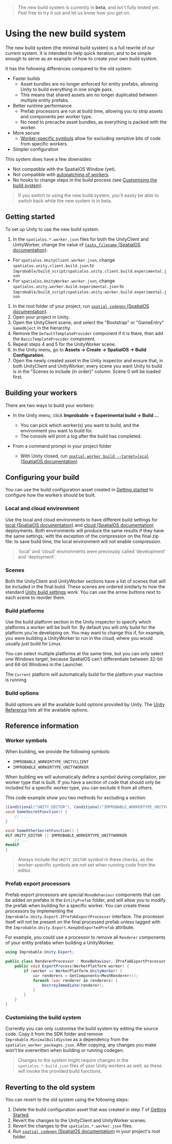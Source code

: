 > The new build system is currently in **beta**, and isn't fully tested yet.
Feel free to try it out and let us know how you get on.

# Using the new build system

The new build system (the minimal build system) is a full rewrite of our current system. It is intended to help quick iteration, and to be simple enough to serve as an example of how to create your own build system.

It has the following differences compared to the old system:

* Faster builds
  * Asset bundles are no longer enforced for entity prefabs, allowing Unity to build everything in one single pass.
  * This means that shared assets are no longer duplicated between multiple entity prefabs.
* Better runtime performance
  * Prefab processors are run at build time, allowing you to strip assets and components per worker type.
  * No need to precache asset bundles, as everything is packed with the worker.
* More secure
  * [Worker-specific symbols](#worker-symbols) allow for excluding sensitive bits of code from specific workers.
* Simpler configuration

This system does have a few downsides:

* Not compatible with the SpatialOS Window (yet).
* Not compatible with [autopatching of workers](../customize/configure-build.md#auto-patching-workers).
* No hooks to change steps in the build process (see [Customising the build system](#customising-the-build-system)).

> If you switch to using the new build system, you'll easily be able to switch back while the new system is in beta.

## Getting started

To set up Unity to use the new build system:

1. In the `spatialos.*.worker.json` files for both the UnityClient and UnityWorker, change the value of [`tasks_filename` (SpatialOS documentation)](https://docs.improbable.io/reference/13.0/shared/worker-configuration/worker-build#using-custom-build-scripts):
  * For `spatialos.UnityClient.worker.json`, change `spatialos.unity.client.build.json` to `Improbable/build_script/spatialos.unity.client.build.experimental.json`
  * For `spatialos.UnityWorker.worker.json`, change `spatialos.unity.worker.build.experimental.json` to `Improbable/build_script/spatialos.unity.worker.build.experimental.json`
1. In the root folder of your project, run [`spatial codegen` (SpatialOS documentation)](https://docs.improbable.io/reference/13.0/shared/spatial-cli/spatial-worker-codegen#spatial-worker-codegen).
1. Open your project in Unity.
1. Open the UnityClient scene, and select the "Bootstrap" or "GameEntry" `GameObject` in the hierarchy.
1. Remove the `DefaultTemplateProvider` component if it is there, then add the `BasicTemplateProvider` component.
1. Repeat steps 4 and 5 for the UnityWorker scene.
1. In the Unity menu, go to **Assets -> Create -> SpatialOS -> Build Configuration**.
1. Open the newly created asset in the Unity inspector and ensure that, in both UnityClient and UnityWorker, every scene you want Unity to build is in the "Scenes to include (in order)" column. Scene 0 will be loaded first.

## Building your workers

There are two ways to build your workers:

* In the Unity menu, click **Improbable -> Experimental build -> Build ...**
  * You can pick which worker(s) you want to build, and the environment you want to build for.
  * The console will print a log after the build has completed.

* From a command prompt in your project folder
  * With Unity closed, run [`spatial worker build --target=local` (SpatialOS documentation)](https://docs.improbable.io/reference/13.0/shared/spatial-cli/spatial-worker-build#spatial-worker-build)

## Configuring your build

You can use the build configuration asset created in [Getting started](#getting-started) to configure how the workers should be built.

### Local and cloud environment

Use the local and cloud environments to have different build settings for [local (SpatialOS documentation)](https://docs.improbable.io/reference/13.0/shared/glossary#local-deployment) and [cloud (SpatialOS documentation)](https://docs.improbable.io/reference/13.0/shared/glossary#cloud-deployment) deployments. Both environments will produce the same results if they have the same settings, with the exception of the compression on the final zip file: to save build time, the local environment will not enable compression.

> 'local' and 'cloud' environments were previously called 'development' and 'deployment'.

### Scenes

Both the UnityClient and UnityWorker sections have a list of scenes that will be included in the final build. These scenes are ordered similarly to how the standard [Unity build settings](https://docs.unity3d.com/Manual/BuildSettings.html) work.
You can use the arrow buttons next to each scene to reorder them.

### Build platforms

Use the build platform section in the Unity inspector to specify which platforms a worker will be built for. By default you will only build for the platform you're developing on. You may want to change this if, for example, you were building a UnityWorker to run in the cloud, where you would usually just build for Linux.

You can select multiple platforms at the same time, but you can only select one Windows target, because SpatialOS can't differentiate between 32-bit and 64-bit Windows in the Launcher.

The `Current` platform will automatically build for the platform your machine is running.

### Build options

Build options are all the available build options provided by Unity. The [Unity Reference](https://docs.unity3d.com/ScriptReference/BuildOptions.html) lists all the available options.

## Reference information

### Worker symbols

When building, we provide the following symbols:

* `IMPROBABLE_WORKERTYPE_UNITYCLIENT`
* `IMPROBABLE_WORKERTYPE_UNITYWORKER`

When building we will automatically define a symbol during compilation, per worker type that is built. If you have a section of code that should only be included for a specific worker type, you can exclude it from all others.

This code example show you two methods for excluding a section:

```csharp
[Conditional("UNITY_EDITOR"), Conditional("IMPROBABLE_WORKERTYPE_UNITYWORKER")]
void SomeSecretFunction() {
    // ...
}

void SomeOtherSecretFunction() {
#if UNITY_EDITOR || IMPROBABLE_WORKERTYPE_UNITYWORKER
    // ...
#endif
}
```

> Always include the `UNITY_EDITOR` symbol in these checks, as the worker-specific symbols are not set when running code from the editor.

### Prefab export processors

Prefab export processors are special `MonoBehaviour` components that can be added on prefabs in the `EntityPrefab` folder, and will allow you to modify the prefab when building for a specific worker.
You can create these processors by implementing the `Improbable.Unity.Export.IPrefabExportProcessor` interface.
The processor itself will not be present on the final processed prefab unless tagged with the `Improbable.Unity.Export.KeepOnExportedPrefab` attribute.

For example, you could use a processor to remove all `Renderer` components of your entity prefabs when building a UnityWorker.

```csharp
using Improbable.Unity.Export;

public class RendererProcessor : MonoBehaviour, IPrefabExportProcessor {
    public void ExportProcess(WorkerPlatform worker) {
        if (worker == WorkerPlatform.UnityWorker) {
            var renderers = GetComponents<MeshRenderer>();
            foreach (var renderer in renderers) {
                DestroyImmediate(renderer);
            }
        }
    }
}
```

### Customising the build system

Currently you can only customise the build system by editing the source code. Copy it from the SDK folder and remove `Improbable.MinimalBuildSystem` as a dependency from the `spatialos_worker_packages.json`. After copying, any changes you make won't be overwritten when building or running codegen.

> Changes to the system might require changes in the `spatialos.*.build.json` files of your Unity workers as well, as these will invoke the provided build functions.

## Reverting to the old system

You can revert to the old system using the following steps:

1. Delete the build configuration asset that was created in step 7 of [Getting Started](#getting-started).
1. Revert the changes to the UnityClient and UnityWorker scenes.
1. Revert the changes to the `spatialos.*.worker.json` files.
1. Run [`spatial codegen` (SpatialOS documentation)](https://docs.improbable.io/reference/13.0/shared/spatial-cli/spatial-worker-codegen#spatial-worker-codegen) in your project's root folder.
